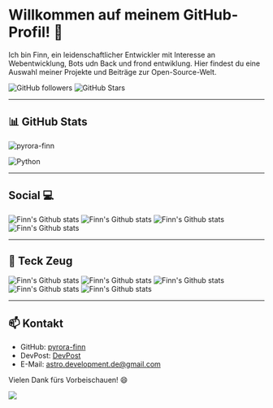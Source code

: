 # Willkommen auf meinem GitHub-Profil! 👋

Ich bin Finn, ein leidenschaftlicher Entwickler mit Interesse an Webentwicklung, Bots udn Back und frond entwiklung. Hier findest du eine Auswahl meiner Projekte und Beiträge zur Open-Source-Welt.

![GitHub followers](https://img.shields.io/github/followers/Phyroks?label=Follow&style=social)
![GitHub Stars](https://img.shields.io/github/stars/Phyroks?style=social)

---

## 📊 GitHub Stats

![pyrora-finn](https://github-readme-stats.vercel.app/api?username=pyrora-finn&show_icons=true&theme=radical)

![Python](https://github-readme-stats.vercel.app/api/top-langs/?username=pyrora-finn&layout=compact&theme=radical)

---

## Social 💻
![Finn's Github stats](https://img.shields.io/badge/GitHub-100000?style=for-the-badge&logo=github&logoColor=white)
![Finn's Github stats](https://img.shields.io/badge/Instagram-E4405F?style=for-the-badge&logo=finn_kssssinstagram&logoColor=white)
![Finn's Github stats](https://img.shields.io/badge/Devpost-003E54?style=for-the-badge&logo=Devpost&logoColor=white)
![Finn's Github stats](https://img.shields.io/badge/Discord-5865F2?style=for-the-badge&logo=discord&logoColor=white)

---

## 🔩 Teck Zeug
 ![Finn's Github stats](https://img.shields.io/badge/Python-FFD43B?style=for-the-badge&logo=python&logoColor=blue)
 ![Finn's Github stats](https://img.shields.io/badge/TypeScript-007ACC?style=for-the-badge&logo=typescript&logoColor=white)
 ![Finn's Github stats](https://img.shields.io/badge/HTML5-E34F26?style=for-the-badge&logo=html5&logoColor=white)
 ![Finn's Github stats](https://img.shields.io/badge/CSS3-1572B6?style=for-the-badge&logo=css3&logoColor=white)
 ![Finn's Github stats](https://img.shields.io/badge/TeamCity-000000?style=for-the-badge&logo=TeamCity&logoColor=white)

---

## 📫 Kontakt

- GitHub: [pyrora-finn](https://github.com/pyrora-finn)
- DevPost: [DevPost](https://devpost.com/pyrora-finn?ref_content=user-portfolio&ref_feature=portfolio&ref_medium=global-nav)
- E-Mail: [astro.development.de@gmail.com](astro.development.de@gmail.com)

Vielen Dank fürs Vorbeischauen! 😄

[![](https://visitcount.itsvg.in/api?id=pyrora-finn&label=Profile%20Views&color=0&icon=0&pretty=true)](https://visitcount.itsvg.in)
